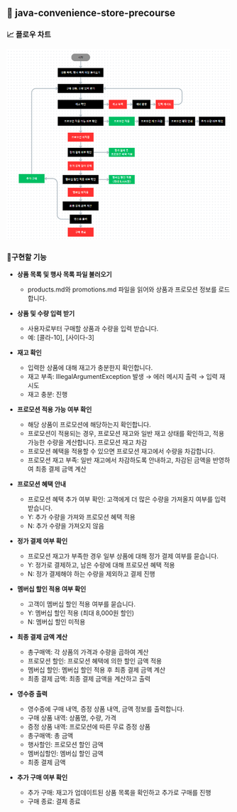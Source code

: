 ## 🏪 java-convenience-store-precourse

### 📈 플로우 차트
![](./flowchart.png)

### 📝구현할 기능

- **상품 목록 및 행사 목록 파일 불러오기**
  - products.md와 promotions.md 파일을 읽어와 상품과 프로모션 정보를 로드합니다.


- **상품 및 수량 입력 받기**
  - 사용자로부터 구매할 상품과 수량을 입력 받습니다.
  - 예: [콜라-10], [사이다-3]


- **재고 확인**
  - 입력한 상품에 대해 재고가 충분한지 확인합니다.
  - 재고 부족: IllegalArgumentException 발생 → 에러 메시지 출력 → 입력 재시도
  - 재고 충분: 진행


- **프로모션 적용 가능 여부 확인**
  - 해당 상품이 프로모션에 해당하는지 확인합니다.
  - 프로모션이 적용되는 경우, 프로모션 재고와 일반 재고 상태를 확인하고, 적용 가능한 수량을 계산합니다.
  프로모션 재고 차감
  - 프로모션 혜택을 적용할 수 있으면 프로모션 재고에서 수량을 차감합니다.
  - 프로모션 재고 부족: 일반 재고에서 차감하도록 안내하고, 차감된 금액을 반영하여 최종 결제 금액 계산


- **프로모션 혜택 안내**
  - 프로모션 혜택 추가 여부 확인: 고객에게 더 많은 수량을 가져올지 여부를 입력받습니다.
  - Y: 추가 수량을 가져와 프로모션 혜택 적용
  - N: 추가 수량을 가져오지 않음


- **정가 결제 여부 확인**
  - 프로모션 재고가 부족한 경우 일부 상품에 대해 정가 결제 여부를 묻습니다.
  - Y: 정가로 결제하고, 남은 수량에 대해 프로모션 혜택 적용
  - N: 정가 결제해야 하는 수량을 제외하고 결제 진행
  

- **멤버십 할인 적용 여부 확인**
  - 고객이 멤버십 할인 적용 여부를 묻습니다.
  - Y: 멤버십 할인 적용 (최대 8,000원 할인)
  - N: 멤버십 할인 미적용
  

- **최종 결제 금액 계산**
  - 총구매액: 각 상품의 가격과 수량을 곱하여 계산
  - 프로모션 할인: 프로모션 혜택에 의한 할인 금액 적용
  - 멤버십 할인: 멤버십 할인 적용 후 최종 결제 금액 계산
  - 최종 결제 금액: 최종 결제 금액을 계산하고 출력
  

- **영수증 출력**
  - 영수증에 구매 내역, 증정 상품 내역, 금액 정보를 출력합니다.
  - 구매 상품 내역: 상품명, 수량, 가격
  - 증정 상품 내역: 프로모션에 따른 무료 증정 상품
  - 총구매액: 총 금액
  - 행사할인: 프로모션 할인 금액
  - 멤버십할인: 멤버십 할인 금액
  - 최종 결제 금액
  

- **추가 구매 여부 확인**
  - 추가 구매: 재고가 업데이트된 상품 목록을 확인하고 추가로 구매를 진행 
  - 구매 종료: 결제 종료
